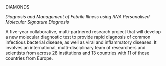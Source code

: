 DIAMONDS

*Diagnosis and Management of Febrile Illness using RNA Personalised Molecular Signature Diagnosis*

A five-year collaborative, multi-partnered research project that will develop a new molecular diagnostic test to provide rapid diagnosis of common infectious bacterial disease, 
as well as viral and inflammatory diseases. It involves an international, multi-disciplinary team of researchers and scientists from across 28 institutions and 13 countries with 
11 of those countries from Europe.
